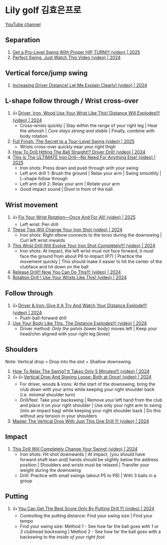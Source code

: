 # Lily golf 김효은프로

[YouTube channel](https://www.youtube.com/@hyoeun5/videos)

## Separation

1. [Get a Pro-Level Swing With Proper HIP TURN!!! (video) | 2025](https://www.youtube.com/watch?v=mX1ZYPEWrWU)
1. [Perfect Swing, Just Watch This Video (video) | 2024](https://www.youtube.com/watch?v=zyN8nd8O2o4)


## Vertical force/jump swing

1. [Increasing Driver Distance! Let Me Explain Clearly! (video) | 2024](https://www.youtube.com/watch?v=QgqXdpaq-cc)


## L-shape follow through / Wrist cross-over

1. :thumbsup: [Driver, Iron, Wood Use Your Wrist Like This! Distance Will Explodes!!! (video) | 2024](https://www.youtube.com/watch?v=UZRfZaAoK98)
   - Cross-wrists quickly | Stay within the range of your right leg | Hear the whoosh | *Core stays strong and stable* | Finally, combine with body rotation
1. [Full Finish: The Secret to a Tour-Level Swing (video) | 2025](https://www.youtube.com/watch?v=lREUXi9vUoo)
   - Wrists cross-over quickly near your right thigh
1. [How To Drill Hitting The Ball Straight!? Driver Drill! (video) | 2024](https://www.youtube.com/watch?v=f9EAJpUt-qQ)
1. [This Is The ULTIMATE Iron Drill—No Need For Anything Else! (video) | 2025](https://www.youtube.com/watch?v=frWhS7aSHoo)
   - Iron shots: Press down and push through with your swing
   - Left arm drill 1: Brush the ground | Relax your arm | Swing smoothly | L-shape follow through
   - Left arm drill 2: Relax your arm | Rotate your arm
   - Good impact sound | Divot in front of the ball


## Wrist movement

1. :thumbsup: [Fix Your Wrist Rotation—Once And For All! (video) | 2025](https://www.youtube.com/watch?v=365H3y3KLnM)
   - Left wrist: Pen drill
1. [These Tips Will Change Your Iron Shot (video) | 2024](https://www.youtube.com/watch?v=mVyfE-uaOiE)
   - Iron shots: Right elbow connects to the torso during the downswing | Curl left wrist inwards
1. [This Wrist Drill Will Evolve Your Iron Shot Completely!!! (video) | 2024](https://www.youtube.com/watch?v=8p7JCIhyc94)
   - Iron shots: At impact, the left wrist must not face forward, it must face the ground from about P6 to impact (P7) |
     Practice the movement quickly | This should make it easier to hit the center of the clubface and hit down on the ball
1. [Release Drill!! Now You Can Do This!!! (video) | 2024](https://www.youtube.com/watch?v=GHmJPW2sjFk)
1. [Rotation Drill ! Use Your Wrists Like This! (video) | 2024](https://www.youtube.com/watch?v=526C0jGFez4)


## Follow through

1. :thumbsup: [Driver & Iron: Give It A Try And Watch Your Distance Explode!!! (video) | 2024](https://www.youtube.com/watch?v=SD2i_tR0qUU)
   - Push-ball-forward drill
1. [Use Your Body Like This. The Distance Explodes!!! (video) | 2024](https://www.youtube.com/watch?v=JkGoLZ2Hmcs)
   - Driver method: *Only the pelvis* (lower body) moves left | Keep your head/chin aligned with your right leg [knee]


## Shoulders

Note: Vertical drop = Drop into the slot = Shallow downswing

1. [How To Relax The Swing? It Takes Only 5 Minutes!!! (video) | 2024](https://www.youtube.com/watch?v=vbCtdj3snFQ)
1. :thumbsup: :thumbsup: [Vertical Drop And Staying Loose: Both at Once! (video) | 2024](https://www.youtube.com/watch?v=LPSoXu1_YZU)
   - For driver, woods & irons: At the start of the downswing, bring the club down with your arms while
     keeping your right shoulder back (i.e. minimal shoulder turn)
   - Drill/feel: Take your backswing | Remove your left hand from the club and place it on your right shoulder |
     Use only your right arm to swing (into an impact bag) while keeping your right shoulder back |
     Do this without any tension in your shoulders
1. [Master The Vertical Drop With Just This One Drill !!! (video) | 2024](https://www.youtube.com/watch?v=NmBYRjPw9S8)


## Impact

1. [This Drill Will Completely Change Your Swing! (video) | 2024](https://www.youtube.com/watch?v=ZJXyWLhfvm4)
   - Iron shots: Hit shot downwards | At impact, [you should have forward shaft lean and] hands should be slightly below
     the address position | Shoulders and wrists must be relaxed | Transfer your weight during the downswing
   - Drill: Practice with small swings (about P5 to P8) | With 3 balls in a group


## Putting

1. :thumbsup: [You Can Get The Best Score Only By Putting Drill !!! (video) | 2024](https://www.youtube.com/watch?v=tANjFESPzy0)
   - Controlling the putting distance: Find your swing size | Find your tempo
   - Find your swing size: Method 1 - See how far the ball goes with *1 or 3 clubhead backswing* |
     Method 2 - See how far the ball goes with a backswing to the *inside of your right foot*

